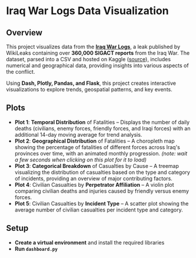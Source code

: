 # Iraq War Logs Data Visualization  

## Overview  
This project visualizes data from the **[Iraq War Logs](https://en.wikipedia.org/wiki/Iraq_War_documents_leak)**, a leak published by WikiLeaks containing over **360,000 SIGACT reports** from the Iraq War. The dataset, parsed into a CSV and hosted on Kaggle ([source](https://www.kaggle.com/datasets/martinmateo/iraq-war-logs)), includes numerical and geographical data, providing insights into various aspects of the conflict.  

Using **Dash, Plotly, Pandas, and Flask**, this project creates interactive visualizations to explore trends, geospatial patterns, and key events.  

## Plots  
- **Plot 1**: **Temporal Distribution** of Fatalities – Displays the number of daily deaths (civilians, enemy forces, friendly forces, and Iraqi forces) with an additional 14-day moving average for trend analysis.
- **Plot 2**: **Geographical Distribution** of Fatalities – A choropleth map showing the percentage of fatalities of different forces across Iraq's provinces over time, with an animated monthly progression. *(note: wait a few seconds when clicking on this plot for it to load)*
- **Plot 3**: **Categorical Breakdown** of Casualties by Cause – A treemap visualizing the distribution of casualties based on the type and category of incidents, providing an overview of major contributing factors.
- **Plot 4**: Civilian Casualties by **Perpetrator Affiliation** – A violin plot comparing civilian deaths and injuries caused by friendly versus enemy forces.
- **Plot 5**: Civilian Casualties by **Incident Type** – A scatter plot showing the average number of civilian casualties per incident type and category.

## Setup  

- **Create a virtual environment** and install the required libraries
- **Run ``dashboard.py``**